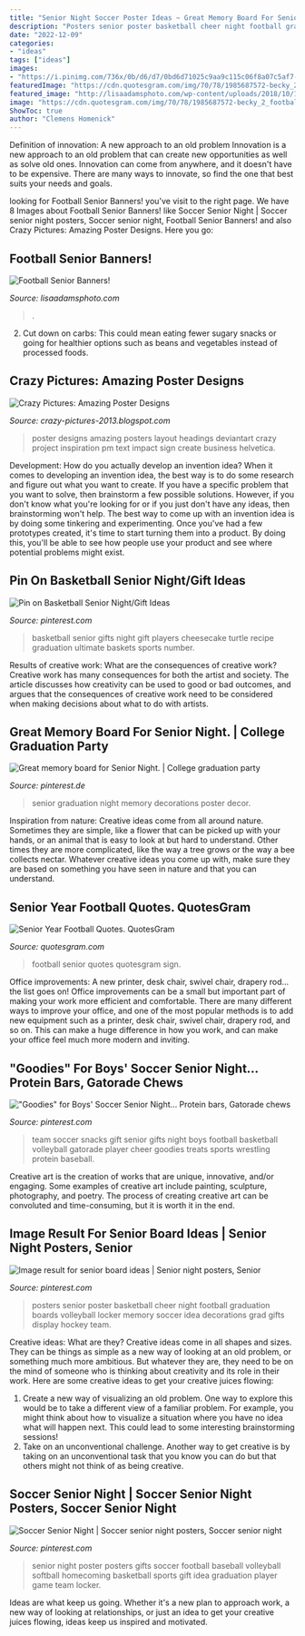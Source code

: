 ```yaml
---
title: "Senior Night Soccer Poster Ideas ~ Great Memory Board For Senior Night."
description: "Posters senior poster basketball cheer night football graduation boards volleyball locker memory soccer idea decorations grad gifts display hockey team"
date: "2022-12-09"
categories:
- "ideas"
tags: ["ideas"]
images:
- "https://i.pinimg.com/736x/0b/d6/d7/0bd6d71025c9aa9c115c06f8a07c5af7--basketball.jpg"
featuredImage: "https://cdn.quotesgram.com/img/70/78/1985687572-becky_2_football_sign.jpg"
featured_image: "http://lisaadamsphoto.com/wp-content/uploads/2018/10/13-618-post/Football_Player_senior_banner_tough_lisa_adams_photography-SHARP(pp_w768_h1024).jpg"
image: "https://cdn.quotesgram.com/img/70/78/1985687572-becky_2_football_sign.jpg"
ShowToc: true
author: "Clemens Homenick"
---
```



Definition of innovation: A new approach to an old problem
Innovation is a new approach to an old problem that can create new opportunities as well as solve old ones. Innovation can come from anywhere, and it doesn't have to be expensive. There are many ways to innovate, so find the one that best suits your needs and goals.

	

		
looking for Football Senior Banners! you've visit to the right page. We have 8 Images about Football Senior Banners! like Soccer Senior Night | Soccer senior night posters, Soccer senior night, Football Senior Banners! and also Crazy Pictures: Amazing Poster Designs. Here you go:
		
    
## Football Senior Banners!

<img loading=lazy src="http://lisaadamsphoto.com/wp-content/uploads/2018/10/13-618-post/Football_Player_senior_banner_tough_lisa_adams_photography-SHARP(pp_w768_h1024).jpg" onerror="this.onerror=null;this.src='https://tse4.mm.bing.net/th?id=OIP.f3gIeEz6w4oq7SHudmBolwHaJ4&amp;pid=15.1';" alt="Football Senior Banners!">

_Source: lisaadamsphoto.com_

>. 

	

2. Cut down on carbs: This could mean eating fewer sugary snacks or going for healthier options such as beans and vegetables instead of processed foods.

    
## Crazy Pictures: Amazing Poster Designs

<img loading=lazy src="http://4.bp.blogspot.com/-3GuTNsWrPR0/UN65X0fp0oI/AAAAAAABD3o/wjaAY_r0L8U/s1600/092908_PM_Poster_Design_by_PrincessChex.jpg" onerror="this.onerror=null;this.src='https://tse2.mm.bing.net/th?id=OIP.2emV8t8lR2rlauk_pizrsAHaKe&amp;pid=15.1';" alt="Crazy Pictures: Amazing Poster Designs">

_Source: crazy-pictures-2013.blogspot.com_

>poster designs amazing posters layout headings deviantart crazy project inspiration pm text impact sign create business helvetica. 

	

Development: How do you actually develop an invention idea?
When it comes to developing an invention idea, the best way is to do some research and figure out what you want to create. If you have a specific problem that you want to solve, then brainstorm a few possible solutions. However, if you don't know what you're looking for or if you just don't have any ideas, then brainstorming won't help. The best way to come up with an invention idea is by doing some tinkering and experimenting. Once you've had a few prototypes created, it's time to start turning them into a product. By doing this, you'll be able to see how people use your product and see where potential problems might exist.

    
## Pin On Basketball Senior Night/Gift Ideas

<img loading=lazy src="https://i.pinimg.com/736x/0b/d6/d7/0bd6d71025c9aa9c115c06f8a07c5af7--basketball.jpg" onerror="this.onerror=null;this.src='https://tse2.mm.bing.net/th?id=OIP.krHCk8hYo4y-6o1XO5OwdQHaJ3&amp;pid=15.1';" alt="Pin on Basketball Senior Night/Gift Ideas">

_Source: pinterest.com_

>basketball senior gifts night gift players cheesecake turtle recipe graduation ultimate baskets sports number. 

	

Results of creative work: What are the consequences of creative work?
Creative work has many consequences for both the artist and society. The article discusses how creativity can be used to good or bad outcomes, and argues that the consequences of creative work need to be considered when making decisions about what to do with artists.

    
## Great Memory Board For Senior Night. | College Graduation Party

<img loading=lazy src="https://i.pinimg.com/originals/bf/7e/0c/bf7e0ca4cbf3c12ffcb600767c8ed2e5.jpg" onerror="this.onerror=null;this.src='https://tse2.mm.bing.net/th?id=OIP.JFwsBCp_yJ8zrFTkSoPgLQHaJ4&amp;pid=15.1';" alt="Great memory board for Senior Night. | College graduation party">

_Source: pinterest.de_

>senior graduation night memory decorations poster decor. 

	

Inspiration from nature:
Creative ideas come from all around nature. Sometimes they are simple, like a flower that can be picked up with your hands, or an animal that is easy to look at but hard to understand. Other times they are more complicated, like the way a tree grows or the way a bee collects nectar. Whatever creative ideas you come up with, make sure they are based on something you have seen in nature and that you can understand.

    
## Senior Year Football Quotes. QuotesGram

<img loading=lazy src="https://cdn.quotesgram.com/img/70/78/1985687572-becky_2_football_sign.jpg" onerror="this.onerror=null;this.src='https://tse3.mm.bing.net/th?id=OIP.-9W3w9KF9Sru_sk9cZvRnwHaJ3&amp;pid=15.1';" alt="Senior Year Football Quotes. QuotesGram">

_Source: quotesgram.com_

>football senior quotes quotesgram sign. 

	

Office improvements: A new printer, desk chair, swivel chair, drapery rod... the list goes on!
Office improvements can be a small but important part of making your work more efficient and comfortable. There are many different ways to improve your office, and one of the most popular methods is to add new equipment such as a printer, desk chair, swivel chair, drapery rod, and so on. This can make a huge difference in how you work, and can make your office feel much more modern and inviting.

    
## &quot;Goodies&quot; For Boys&#039; Soccer Senior Night... Protein Bars, Gatorade Chews

<img loading=lazy src="https://i.pinimg.com/originals/db/e7/0a/dbe70ac468309471096a5763119d227b.jpg" onerror="this.onerror=null;this.src='https://tse3.mm.bing.net/th?id=OIP.yEnhOD9odCZoRP_HilJ6JAHaKh&amp;pid=15.1';" alt="&quot;Goodies&quot; for Boys&#039; Soccer Senior Night... Protein bars, Gatorade chews">

_Source: pinterest.com_

>team soccer snacks gift senior gifts night boys football basketball volleyball gatorade player cheer goodies treats sports wrestling protein baseball. 

	

Creative art is the creation of works that are unique, innovative, and/or engaging. Some examples of creative art include painting, sculpture, photography, and poetry. The process of creating creative art can be convoluted and time-consuming, but it is worth it in the end.

    
## Image Result For Senior Board Ideas | Senior Night Posters, Senior

<img loading=lazy src="https://i.pinimg.com/originals/52/25/17/522517af7f1f0a6cabef82a0b68e151c.jpg" onerror="this.onerror=null;this.src='https://tse3.mm.bing.net/th?id=OIP.5ZHJz3Rw-cEHBejOuXB04wHaJ3&amp;pid=15.1';" alt="Image result for senior board ideas | Senior night posters, Senior">

_Source: pinterest.com_

>posters senior poster basketball cheer night football graduation boards volleyball locker memory soccer idea decorations grad gifts display hockey team. 

	

Creative ideas: What are they?
Creative ideas come in all shapes and sizes. They can be things as simple as a new way of looking at an old problem, or something much more ambitious. But whatever they are, they need to be on the mind of someone who is thinking about creativity and its role in their work. Here are some creative ideas to get your creative juices flowing: 
1) Create a new way of visualizing an old problem. One way to explore this would be to take a different view of a familiar problem. For example, you might think about how to visualize a situation where you have no idea what will happen next. This could lead to some interesting brainstorming sessions! 
2) Take on an unconventional challenge. Another way to get creative is by taking on an unconventional task that you know you can do but that others might not think of as being creative.

    
## Soccer Senior Night | Soccer Senior Night Posters, Soccer Senior Night

<img loading=lazy src="https://i.pinimg.com/originals/75/cf/0e/75cf0eb44da95bdaba033359d206ee15.jpg" onerror="this.onerror=null;this.src='https://tse1.mm.bing.net/th?id=OIP.KmfPUpl1u8qhqPJuE3VbzwHaJ4&amp;pid=15.1';" alt="Soccer Senior Night | Soccer senior night posters, Soccer senior night">

_Source: pinterest.com_

>senior night poster posters gifts soccer football baseball volleyball softball homecoming basketball sports gift idea graduation player game team locker. 

	

Ideas are what keep us going. Whether it's a new plan to approach work, a new way of looking at relationships, or just an idea to get your creative juices flowing, ideas keep us inspired and motivated.

